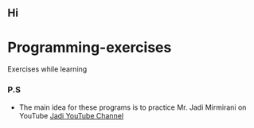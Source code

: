## Hi
# Programming-exercises
Exercises while learning
### P.S
- The main idea for these programs is to practice Mr. Jadi Mirmirani on YouTube <a href="https://youtube.com/jadimirmirani">Jadi YouTube Channel</a>
